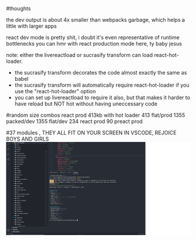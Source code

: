 #thoughts

the dev output is about 4x smaller than webpacks garbage, which helps a little with larger apps

react dev mode is pretty shit, i doubt it's even representative of runtime bottlenecks
you can hmr with react production mode here, ty baby jesus

note: either the livereactload or sucrasify transform can load react-hot-loader.
  - the sucrasify transform decorates the code almost exactly the same as babel
  - the sucrasify transform will automatically require react-hot-loader if you use the "react-hot-loader" option
  - you can set up livereactload to require it also, but that makes it harder to have reload but NOT hot without having uneccessary code

#random size combos
react prod 413kb with hot loader
413 flat/prod
1355 packed/dev
1355 flat/dev
234 react prod
90 preact prod

#37 modules , THEY ALL FIT ON YOUR SCREEN IN VSCODE, REJOICE BOYS AND GIRLS
<img src=beatiful-modules.jpg></img>